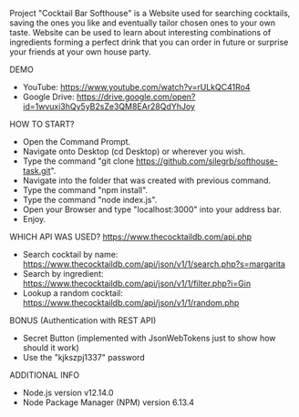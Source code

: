 Project "Cocktail Bar Softhouse" is a Website used for searching cocktails, saving the ones you like and eventually tailor chosen ones to your own taste. Website can be used to learn about interesting combinations of ingredients forming a perfect drink that you can order in future or surprise your friends at your own house party.

DEMO
- YouTube: https://www.youtube.com/watch?v=rULkQC41Ro4
- Google Drive: https://drive.google.com/open?id=1wvuxi3hQy5yB2sZe3QM8EAr28QdYhJoy

HOW TO START?
- Open the Command Prompt.
- Navigate onto Desktop (cd Desktop) or wherever you wish.
- Type the command "git clone https://github.com/silegrb/softhouse-task.git".
- Navigate into the folder that was created with previous command.
- Type the command "npm install".
- Type the command "node index.js".
- Open your Browser and type "localhost:3000" into your address bar.
- Enjoy.

WHICH API WAS USED? https://www.thecocktaildb.com/api.php
- Search cocktail by name: https://www.thecocktaildb.com/api/json/v1/1/search.php?s=margarita
- Search by ingredient: https://www.thecocktaildb.com/api/json/v1/1/filter.php?i=Gin
- Lookup a random cocktail: https://www.thecocktaildb.com/api/json/v1/1/random.php

BONUS (Authentication with REST API)
- Secret Button (implemented with JsonWebTokens just to show how should it work)
- Use the "kjkszpj1337" password

ADDITIONAL INFO
- Node.js version v12.14.0
- Node Package Manager (NPM) version 6.13.4





